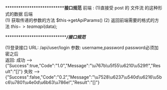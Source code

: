 ***********************************************************************接口规范********************************************
前端 : 
    (1)直接受 post 的 文件流 的这种形式的数据
后端  
    (1) 获取传递的参数的方法 $this->getApiParams()
    (2) 返回前端需要的格式的方法 $this->teamapi($data);

***********************************************************************/接口规范*******************************************

(1)登录接口
	URL: /api/user/login
	参数: username,password  password必须加密之后   
	返回: 
	     成功  --> {"Success":true,"Code":"1.0","Message":"\u767b\u5f55\u6210\u529f!","Result":"[]"}
	     失败  --> {"Success":false,"Code":"0.2","Message":"\u7528\u6237\u540d\u6216\u5bc6\u7801\u4e0d\u6b63\u786e!","Result":"[]"}